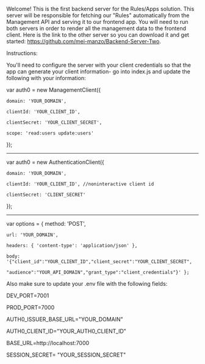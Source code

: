 Welcome! This is the first backend server for the Rules/Apps solution. This server will be responsible for fetching our "Rules" automatically from the Management API and serving it to our frontend app. You will need to run both servers in order to render all the management data to the frontend client. Here is the link to the other server so you can download it and get started: https://github.com/mei-manzo/Backend-Server-Two.


Instructions:

You'll need to configure the server with your client credentials so that the app can generate your client information- go into index.js and update the following with your information:

var auth0 = new ManagementClient({

    domain: 'YOUR_DOMAIN',
    
    clientId: 'YOUR_CLIENT_ID',
    
    clientSecret: 'YOUR_CLIENT_SECRET',
    
    scope: 'read:users update:users'
});


---

var auth0 = new AuthenticationClient({

    domain: 'YOUR_DOMAIN',
    
    clientId: 'YOUR_CLIENT_ID', //noninteractive client id
    
    clientSecret: 'CLIENT_SECRET'
});

---

var options = { method: 'POST',

    url: 'YOUR_DOMAIN',
    
    headers: { 'content-type': 'application/json' },   
    
    body: '{"client_id":"YOUR_CLIENT_ID","client_secret":"YOUR_CLIENT_SECRET", 
    
    "audience":"YOUR_API_DOMAIN","grant_type":"client_credentials"}' };


Also make sure to update your .env file with the following fields:


DEV_PORT=7001

PROD_PORT=7000

AUTH0_ISSUER_BASE_URL="YOUR_DOMAIN"

AUTH0_CLIENT_ID="YOUR_AUTH0_CLIENT_ID"

BASE_URL=http://localhost:7000

SESSION_SECRET= "YOUR_SESSION_SECRET"

